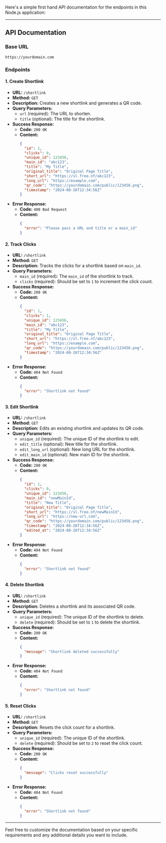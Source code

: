 Here's a simple first hand API documentation for the endpoints in this Node.js application:

---

## API Documentation

### Base URL
`https://yourdomain.com`

### Endpoints

#### 1. **Create Shortlink**
- **URL:** `/shortlink`
- **Method:** `GET`
- **Description:** Creates a new shortlink and generates a QR code.
- **Query Parameters:**
  - `url` (required): The URL to shorten.
  - `title` (optional): The title for the shortlink.
- **Success Response:**
  - **Code:** `200 OK`
  - **Content:**
    ```json
    {
      "id": 1,
      "clicks": 0,
      "unique_id": 123456,
      "main_id": "abc123",
      "title": "My Title",
      "original_title": "Original Page Title",
      "short_url": "https://sl.free.nf/abc123",
      "long_url": "https://example.com",
      "qr_code": "https://yourdomain.com/public/123456.png",
      "timestamp": "2024-08-26T12:34:56Z"
    }
    ```
- **Error Response:**
  - **Code:** `400 Bad Request`
  - **Content:**
    ```json
    {
      "error": "Please pass a URL and title or a main_id"
    }
    ```

#### 2. **Track Clicks**
- **URL:** `/shortlink`
- **Method:** `GET`
- **Description:** Tracks the clicks for a shortlink based on `main_id`.
- **Query Parameters:**
  - `main_id` (required): The `main_id` of the shortlink to track.
  - `clicks` (required): Should be set to `1` to increment the click count.
- **Success Response:**
  - **Code:** `200 OK`
  - **Content:**
    ```json
    {
      "id": 1,
      "clicks": 1,
      "unique_id": 123456,
      "main_id": "abc123",
      "title": "My Title",
      "original_title": "Original Page Title",
      "short_url": "https://sl.free.nf/abc123",
      "long_url": "https://example.com",
      "qr_code": "https://yourdomain.com/public/123456.png",
      "timestamp": "2024-08-26T12:34:56Z"
    }
    ```
- **Error Response:**
  - **Code:** `404 Not Found`
  - **Content:**
    ```json
    {
      "error": "Shortlink not found"
    }
    ```

#### 3. **Edit Shortlink**
- **URL:** `/shortlink`
- **Method:** `GET`
- **Description:** Edits an existing shortlink and updates its QR code.
- **Query Parameters:**
  - `unique_id` (required): The unique ID of the shortlink to edit.
  - `edit_title` (optional): New title for the shortlink.
  - `edit_long_url` (optional): New long URL for the shortlink.
  - `edit_main_id` (optional): New main ID for the shortlink.
- **Success Response:**
  - **Code:** `200 OK`
  - **Content:**
    ```json
    {
      "id": 1,
      "clicks": 0,
      "unique_id": 123456,
      "main_id": "newMainId",
      "title": "New Title",
      "original_title": "Original Page Title",
      "short_url": "https://sl.free.nf/newMainId",
      "long_url": "https://new-url.com",
      "qr_code": "https://yourdomain.com/public/123456.png",
      "timestamp": "2024-08-26T12:34:56Z",
      "edited_at": "2024-08-26T12:34:56Z"
    }
    ```
- **Error Response:**
  - **Code:** `404 Not Found`
  - **Content:**
    ```json
    {
      "error": "Shortlink not found"
    }
    ```

#### 4. **Delete Shortlink**
- **URL:** `/shortlink`
- **Method:** `GET`
- **Description:** Deletes a shortlink and its associated QR code.
- **Query Parameters:**
  - `unique_id` (required): The unique ID of the shortlink to delete.
  - `delete` (required): Should be set to `1` to delete the shortlink.
- **Success Response:**
  - **Code:** `200 OK`
  - **Content:**
    ```json
    {
      "message": "Shortlink deleted successfully"
    }
    ```
- **Error Response:**
  - **Code:** `404 Not Found`
  - **Content:**
    ```json
    {
      "error": "Shortlink not found"
    }
    ```

#### 5. **Reset Clicks**
- **URL:** `/shortlink`
- **Method:** `GET`
- **Description:** Resets the click count for a shortlink.
- **Query Parameters:**
  - `unique_id` (required): The unique ID of the shortlink.
  - `delete` (required): Should be set to `2` to reset the click count.
- **Success Response:**
  - **Code:** `200 OK`
  - **Content:**
    ```json
    {
      "message": "Clicks reset successfully"
    }
    ```
- **Error Response:**
  - **Code:** `404 Not Found`
  - **Content:**
    ```json
    {
      "error": "Shortlink not found"
    }
    ```

---

Feel free to customize the documentation based on your specific requirements and any additional details you want to include.